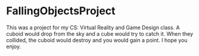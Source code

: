 # FallingObjectsProject
This was a project for my CS: Virtual Reality and Game Design class. A cuboid would drop from the sky and a cube would try to catch it. When they collided, the cuboid would destroy and you would gain a point. I hope you enjoy.
